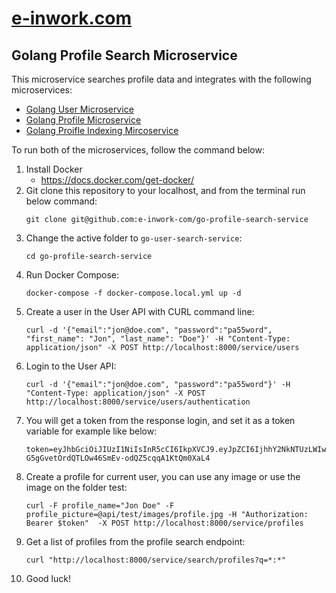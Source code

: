 # [e-inwork.com](https://e-inwork.com)

## Golang Profile Search Microservice
This microservice searches profile data and integrates with the following microservices:
- [Golang User Microservice](https://github.com/e-inwork-com/go-user-service)
- [Golang Profile Microservice](https://github.com/e-inwork-com/go-profile-service)
- [Golang Proifle Indexing Mircoservice](https://github.com/e-inwork-com/go-profile-indexing-service)

To run both of the microservices, follow the command below:
1. Install Docker
    - https://docs.docker.com/get-docker/
2. Git clone this repository to your localhost, and from the terminal run below command:
   ```
   git clone git@github.com:e-inwork-com/go-profile-search-service
   ```
3. Change the active folder to `go-user-search-service`:
   ```
   cd go-profile-search-service
   ```
4. Run Docker Compose:
   ```
   docker-compose -f docker-compose.local.yml up -d
   ```
5. Create a user in the User API with CURL command line:
    ```
    curl -d '{"email":"jon@doe.com", "password":"pa55word", "first_name": "Jon", "last_name": "Doe"}' -H "Content-Type: application/json" -X POST http://localhost:8000/service/users
    ```
6. Login to the User API:
   ```
   curl -d '{"email":"jon@doe.com", "password":"pa55word"}' -H "Content-Type: application/json" -X POST http://localhost:8000/service/users/authentication
   ```
7. You will get a token from the response login, and set it as a token variable for example like below:
   ```
   token=eyJhbGciOiJIUzI1NiIsInR5cCI6IkpXVCJ9.eyJpZCI6IjhhY2NkNTUzLWIwZTgtNDYxNC1iOTY0LTA5MTYyODhkMmExOCIsImV4cCI6MTY3MjUyMTQ1M30.S-G5gGvetOrdQTLOw46SmEv-odQZ5cqqA1KtQm0XaL4
   ```
8. Create a profile for current user, you can use any image or use the image on the folder test:
   ```
   curl -F profile_name="Jon Doe" -F profile_picture=@api/test/images/profile.jpg -H "Authorization: Bearer $token"  -X POST http://localhost:8000/service/profiles
   ```
9. Get a list of profiles from the profile search endpoint:
   ```
   curl "http://localhost:8000/service/search/profiles?q=*:*"
   ```
10. Good luck!